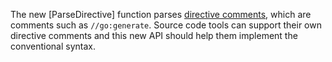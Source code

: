 The new [ParseDirective] function parses [directive
comments](/doc/comment#Syntax), which are comments such as `//go:generate`.
Source code tools can support their own directive comments and this new API
should help them implement the conventional syntax.
